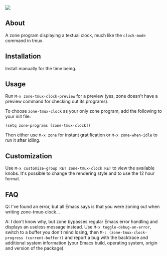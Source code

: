 <!--
SPDX-FileCopyrightText: 2023 Vasilij Schneidermann <mail@vasilij.de>

SPDX-License-Identifier: GPL-3.0-or-later
-->

![][image]

## About

A zone program displaying a textual clock, much like the `clock-mode`
command in tmux.

## Installation

Install manually for the time being.
<!-- Install via `package.el` from [MELPA] or [MELPA Stable]. -->

## Usage

Run `M-x zone-tmux-clock-preview` for a preview (yes, zone doesn't have a
preview command for checking out its programs).

To choose `zone-tmux-clock` as your only zone program, add the
following to your init file:

```elisp
(setq zone-programs [zone-tmux-clock])
```

Then either use `M-x zone` for instant gratification or `M-x
zone-when-idle` to run it after idling.

## Customization

Use `M-x customize-group RET zone-tmux-clock RET` to view the
available knobs. It's possible to change the rendering style and
to use the 12 hour format.

## FAQ

Q: I've found an error, but all Emacs says is that you were zoning out
when writing zone-tmux-clock...

A: I don't know why, but zone bypasses regular Emacs error handling
and displays an useless message instead. Use `M-x
toggle-debug-on-error`, switch to a buffer you don't mind losing, then
`M-: (zone-tmux-clock-progress (current-buffer))` and report a bug
with the backtrace and additional system information (your Emacs
build, operating system, origin and version of the package).

[image]: img/screencast.gif
[MELPA]: https://melpa.org/
[MELPA Stable]: https://stable.melpa.org
